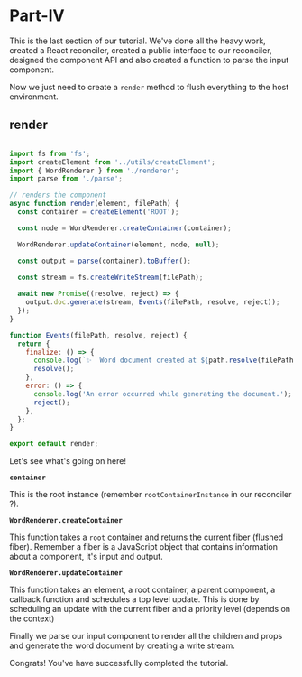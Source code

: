 # Part-IV

This is the last section of our tutorial. We've done all the heavy work, created a React reconciler, created a public interface to
our reconciler, designed the component API and also created a function to parse the input component.

Now we just need to create a `render` method to flush everything to the host environment.

## render

```js

import fs from 'fs';
import createElement from '../utils/createElement';
import { WordRenderer } from './renderer';
import parse from './parse';

// renders the component
async function render(element, filePath) {
  const container = createElement('ROOT');

  const node = WordRenderer.createContainer(container);

  WordRenderer.updateContainer(element, node, null);

  const output = parse(container).toBuffer();
  
  const stream = fs.createWriteStream(filePath);

  await new Promise((resolve, reject) => {
    output.doc.generate(stream, Events(filePath, resolve, reject));
  });
}

function Events(filePath, resolve, reject) {
  return {
    finalize: () => {
      console.log(`✨  Word document created at ${path.resolve(filePath)}.`);
      resolve();
    },
    error: () => {
      console.log('An error occurred while generating the document.');
      reject();
    },
  };
}

export default render;

```

Let's see what's going on here!

**`container`**

This is the root instance (remember `rootContainerInstance` in our reconciler ?).

**`WordRenderer.createContainer`**

This function takes a `root` container and returns the current fiber (flushed fiber). Remember a fiber is a JavaScript object
that contains information about a component, it's input and output.

**`WordRenderer.updateContainer`**

This function takes an element, a root container, a parent component, a callback function and schedules a top level update.
This is done by scheduling an update with the current fiber and a priority level (depends on the context)

Finally we parse our input component to render all the children and props and generate the word document by creating a write stream.

Congrats! You've have successfully completed the tutorial.


